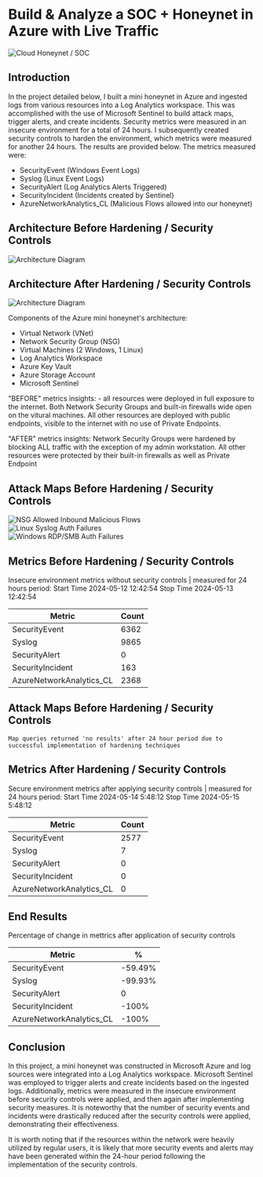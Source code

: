 # Build & Analyze a SOC + Honeynet in Azure with Live Traffic
![Cloud Honeynet / SOC](https://imgur.com/t98Qqpx.jpg)

## Introduction

In the project detailed below, I built a mini honeynet in Azure and ingested logs from various resources into a Log Analytics workspace. This was accomplished with the use of Microsoft Sentinel to build attack maps, trigger alerts, and create incidents. Security metrics were measured in an insecure environment for a total of 24 hours. I subsequently created security controls to harden the environment, which metrics were measured for another 24 hours. The results are provided below. The metrics measured were:

- SecurityEvent (Windows Event Logs)
- Syslog (Linux Event Logs)
- SecurityAlert (Log Analytics Alerts Triggered)
- SecurityIncident (Incidents created by Sentinel)
- AzureNetworkAnalytics_CL (Malicious Flows allowed into our honeynet)

## Architecture Before Hardening / Security Controls
![Architecture Diagram](https://imgur.com/9wx4mAq.jpg)

## Architecture After Hardening / Security Controls
![Architecture Diagram](https://imgur.com/SedUWr1.jpg)

Components of the Azure mini honeynet's architecture:

- Virtual Network (VNet)
- Network Security Group (NSG)
- Virtual Machines (2 Windows, 1 Linux)
- Log Analytics Workspace
- Azure Key Vault
- Azure Storage Account
- Microsoft Sentinel

"BEFORE" metrics insights: - all resources were deployed in full exposure to the internet. Both Network Security Groups and built-in firewalls wide open on the vitural machines. All other resources are deployed with public endpoints, visible to the internet with no use of Private Endpoints.

"AFTER" metrics insights: Network Security Groups were hardened by blocking ALL traffic with the exception of my admin workstation. All other resources were protected by their built-in firewalls as well as Private Endpoint

## Attack Maps Before Hardening / Security Controls
![NSG Allowed Inbound Malicious Flows](https://imgur.com/PDrEwD6.jpg)<br>
![Linux Syslog Auth Failures](https://imgur.com/FVqXOjg.jpg)<br>
![Windows RDP/SMB Auth Failures](https://imgur.com/Qn0IUAL.jpg)<br>

## Metrics Before Hardening / Security Controls

Insecure environment metrics without security controls | measured for 24 hours period:
Start Time 2024-05-12 12:42:54
Stop Time 2024-05-13 12:42:54

| Metric                   | Count
| ------------------------ | -----
| SecurityEvent            | 6362
| Syslog                   | 9865
| SecurityAlert            | 0
| SecurityIncident         | 163
| AzureNetworkAnalytics_CL | 2368

## Attack Maps Before Hardening / Security Controls

```Map queries returned 'no results' after 24 hour period due to successful implementation of hardening techniques ```

## Metrics After Hardening / Security Controls

Secure environment metrics after applying security controls | measured for 24 hours period:
Start Time 2024-05-14 5:48:12
Stop Time 2024-05-15 5:48:12

| Metric                   | Count
| ------------------------ | -----
| SecurityEvent            | 2577
| Syslog                   | 7
| SecurityAlert            | 0
| SecurityIncident         | 0
| AzureNetworkAnalytics_CL | 0

## End Results
Percentage of change in mettrics after application of security controls

| Metric                   | %
| ------------------------ | -----
| SecurityEvent            | -59.49%
| Syslog                   | -99.93%
| SecurityAlert            | 0
| SecurityIncident         | -100%
| AzureNetworkAnalytics_CL | -100%

## Conclusion

In this project, a mini honeynet was constructed in Microsoft Azure and log sources were integrated into a Log Analytics workspace. Microsoft Sentinel was employed to trigger alerts and create incidents based on the ingested logs. Additionally, metrics were measured in the insecure environment before security controls were applied, and then again after implementing security measures. It is noteworthy that the number of security events and incidents were drastically reduced after the security controls were applied, demonstrating their effectiveness.

It is worth noting that if the resources within the network were heavily utilized by regular users, it is likely that more security events and alerts may have been generated within the 24-hour period following the implementation of the security controls.
